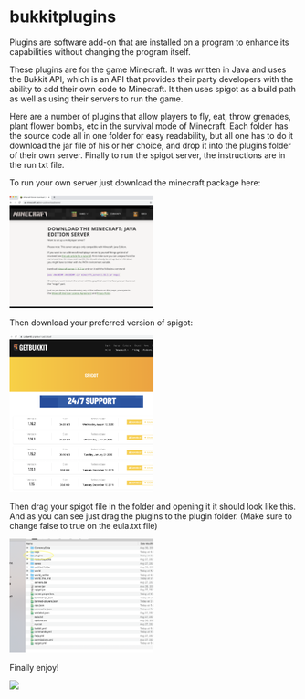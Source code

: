 # bukkitplugins

Plugins are software add-on that are installed on a program to enhance its capabilities without changing the program itself. 

These plugins are for the game Minecraft.  It was written in Java and uses the Bukkit API, which is an API that provides their party developers with the ability to add their own code to Minecraft.  It then uses spigot as a build path as well as using their servers to run the game.  

Here are a number of plugins that allow players to fly, eat, throw grenades, plant flower bombs, etc in the survival mode of Minecraft.  Each folder has the source code all in one folder for easy readability, but all one has to do it download the jar file of his or her choice, and drop it into the plugins folder of their own server.  Finally to run the spigot server, the instructions are in the run txt file.  



To run your own server just download the minecraft package here:

<img src="imgs/screenshot.png" width="50%"/>

Then download your preferred version of spigot: 

<img src="imgs/Untitled.png" width="50%"/>

Then drag your spigot file in the folder and opening it it should look like this.  And as you can see just drag the plugins to the plugin folder.  (Make sure to change false to true on the eula.txt file) 

<img src="imgs/Untitled2.png" width="50%"/>

Finally enjoy!

<img src="imgs/Untitled3.png" width="80%"/>

